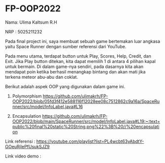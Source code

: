 # FP-OOP2022
Nama: Ulima Kaltsum R.H

NRP : 5025211232

Pada final project ini, saya membuat sebuah game bertemakan luar angkasa yaitu Space Runner dengan sumber referensi dari YouTube.

Pada menu utama, terdapat button untuk Play, Scores, Help, Credit, dan Exit. Jika Play button ditekan, kita dapat memilih 1 di antara 4 pilihan kapal untuk bermain. Di dalam game-nya sendiri, pada dasarnya kita akan mendapat poin ketika berhasil menangkap bintang dan akan mati jika terkena meteor abu-abu dan coklat. 

Berikut adalah aspek OOP yang digunakan dalam game ini.

1. Polymorphism
https://github.com/ulimakrh/FP-OOP2022/blob/05fd3f412e588116f12028ee08c7512862c9a16a/SpaceRunner/src/model/InfoLabel.java#L16

2. Encapsulation
https://github.com/ulimakrh/FP-OOP2022/blob/main/SpaceRunner/src/model/InfoLabel.java#L19:~:text=public%20final%20static%20String,png%22%3B%20//%20encapsulation

Link referensi : https://youtube.com/playlist?list=PL4wcbt63yAbdtY-GOeuRjIePfUsukSJZ9

Link video demo : 
